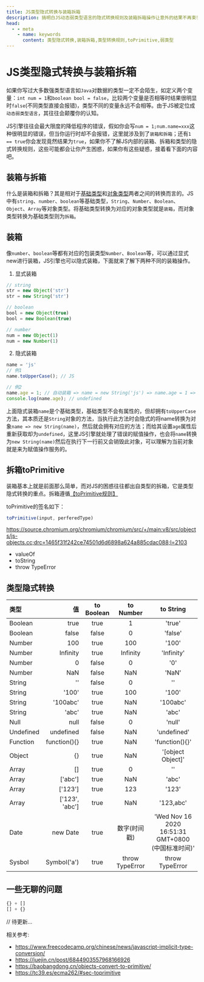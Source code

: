 ```yaml
---
title: JS类型隐式转换与装箱拆箱
description: 搞明白JS动态弱类型语言的隐式转换规则及装箱拆箱操作让意外的结果不再束手无策
head:
  - - meta
    - name: keywords
      content: 类型隐式转换,装箱拆箱,类型转换规则,toPrimitive,弱类型
---
```


# JS类型隐式转换与装箱拆箱
如果你写过大多数强类型语言如`Java`对数据的类型一定不会陌生，如定义两个变量：`int num = 1`和`boolean bool = false`，比较两个变量是否相等时结果很明显时`false`(不同类型直接会报错)，类型不同的变量永远不会相等。由于JS被定位成`动态弱类型语言`，其往往会颠覆你的认知。

JS引擎往往会最大限度的降低程序的错误，假如你会写`num = 1;num.name=xxx`这种很明显的错误，但当你运行时却不会报错，这里就涉及到了`装箱和拆箱`；还有`1 == true`你会发现竟然结果为`true`，如果你不了解JS内部的装箱、拆箱和类型的隐式转换规则，这些可能都会让你产生困惑，如果你有这些疑惑，接着看下面的内容吧。

## 装箱与拆箱
什么是装箱和拆箱？其是相对于<u>基础类型</u>和<u>对象类型</u>两者之间的转换而言的。JS中有`string`、`number`、`boolean`等基础类型，`String`、`Number`、`Boolean`、`Object`、`Array`等对象类型。将基础类型转换为对应的对象类型就是`装箱`，而对象类型转换为基础类型则为`拆箱`。

## 装箱
像`number`、`boolean`等都有对应的包装类型`Number`、`Boolean`等，可以通过显式new进行装箱，JS引擎也可以隐式装箱，下面就来了解下两种不同的装箱操作。

1. 显式装箱
```js
// string
str = new Object('str')
str = new String('str')

// boolean
bool = new Object(true)
bool = new Boolean(true)

// number
num = new Object(1)
num = new Number(1)
```

2. 隐式装箱
```js
name = 'js'
// 例1
name.toUpperCase(); // JS

// 例2
name.age = 1; // 自动装箱 => name = new String('js') => name.age = 1 => 下一行前销毁当前对象
console.log(name.age); // undefined
```
上面隐式装箱`name`是个基础类型，基础类型不会有属性的，但却拥有`toUpperCase`方法，其本质还是`String`对象的方法，当执行此方法时会隐式的将name转换为对象`name => new String(name)`，然后就会拥有对应的方法；而给其设置`age`属性后重新获取却为`undefined`，这里JS引擎就处理了错误的赋值操作，也会将`name`转换为`new String(name)`然后在执行下一行前又会销毁此对象，可以理解为当前对象就是来为赋值操作服务的。

## 拆箱toPrimitive
装箱基本上就是前面那么简单，而对JS的困惑往往都出自类型的拆箱，它是类型隐式转换的重点。拆箱遵循[【toPrimitive规则】](https://tc39.es/ecma262/#sec-toprimitive)

toPrimitive的签名如下：
```ts
toPrimitive(input, perferedType)
```

https://source.chromium.org/chromium/chromium/src/+/main:v8/src/objects/js-objects.cc;drc=1465f31f242ce74501d6d6898a624a885cdac088;l=2103
   - valueOf
   - toString
   - throw TypeError


 ## 类型隐式转换

| 类型 | 值 | to Boolean | to Number | to String |
| :-----| ----: | :----: | :----: | :----: |
| Boolean | true | true | 1 | 'true' |
| Boolean | false | false | 0 | 'false' |
| Number | 100 | true | 100 | '100' |
| Number | Infinity | true | Infinity | 'Infinity' |
| Number | 0 | false | 0 | '0' |
| Number | NaN | false | NaN | 'NaN' |
| String | '' | false | 0 | '' |
| String | '100' | true | 100 | '100' |
| String | '100abc' | true | NaN | '100abc' |
| String | 'abc' | true | NaN | 'abc' |
| Null | null | false | 0 | 'null' |
| Undefined | undefined | false | NaN | 'undefined' |
| Function | function(){} | true | NaN | 'function(){}' |
| Object | {} | true | NaN | '[object Object]' |
| Array | [] | true | 0 | '' |
| Array | ['abc'] | true | NaN | 'abc' |
| Array | ['123'] | true | 123 | '123' |
| Array | ['123', 'abc'] | true | NaN | '123,abc' |
| Date | new Date | true | 数字(时间戳) | 'Wed Nov 16 2020 16:51:31 GMT+0800 (中国标准时间)' |
| Sysbol | Symbol('a') | true | throw TypeError | throw TypeError |

## 一些无聊的问题
```js
{} + []
[] + {}
```

// 待更新...


相关参考:
- https://www.freecodecamp.org/chinese/news/javascript-implicit-type-conversion/
- https://juejin.cn/post/6844903557968166926
- https://baobangdong.cn/objects-convert-to-primitive/
- https://tc39.es/ecma262/#sec-toprimitive